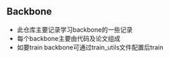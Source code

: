 ## Backbone
* 此仓库主要记录学习backbone的一些记录
* 每个backbone主要由代码及论文组成
* 如要train backbone可通过train_utils文件配置后train
